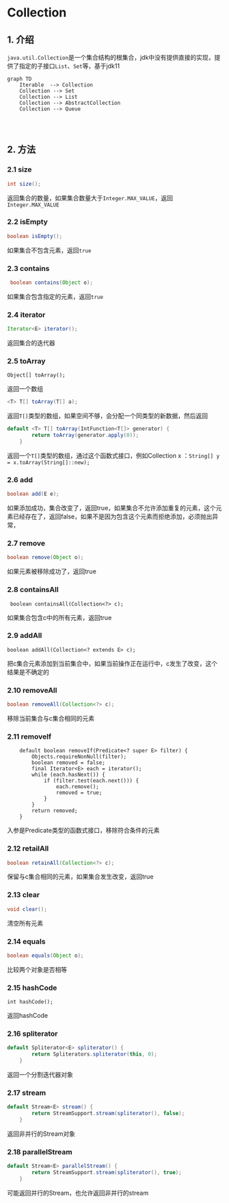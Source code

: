 # Collection

## 1. 介绍

`java.util.Collection`是一个集合结构的根集合，jdk中没有提供直接的实现，提供了指定的子接口`List`、`Set`等，基于jdk11

```mermaid
graph TD
    Iterable  --> Collection
	Collection --> Set
	Collection --> List
	Collection --> AbstractCollection
	Collection --> Queue
	
	
	
```

## 2. 方法

### 2.1 size

```java
int size();
```

返回集合的数量，如果集合数量大于`Integer.MAX_VALUE`，返回`Integer.MAX_VALUE`

### 2.2 isEmpty

```java
boolean isEmpty();
```

如果集合不包含元素，返回`true`

### 2.3 contains

```java
 boolean contains(Object o);
```

如果集合包含指定的元素，返回`true`

### 2.4 iterator

```java
Iterator<E> iterator();
```

返回集合的迭代器

### 2.5 toArray

```
Object[] toArray();
```

返回一个数组

```java
<T> T[] toArray(T[] a);
```

返回`T[]`类型的数组，如果空间不够，会分配一个同类型的新数据，然后返回

```java
default <T> T[] toArray(IntFunction<T[]> generator) {
        return toArray(generator.apply(0));
    }
```

返回一个`T[]`类型的数组，通过这个函数式接口，例如Collection<String> x ：`String[] y = x.toArray(String[]::new);`

### 2.6 add

```java
boolean add(E e);
```

如果添加成功，集合改变了，返回true，如果集合不允许添加重复的元素，这个元素已经存在了，返回false，如果不是因为包含这个元素而拒绝添加，必须抛出异常，

### 2.7 remove

```java
boolean remove(Object o);
```

如果元素被移除成功了，返回true

### 2.8 containsAll

```
 boolean containsAll(Collection<?> c);
```

如果集合包含c中的所有元素，返回true

### 2.9 addAll

```
boolean addAll(Collection<? extends E> c);
```

把c集合元素添加到当前集合中，如果当前操作正在运行中，c发生了改变，这个结果是不确定的

### 2.10 removeAll

```java
boolean removeAll(Collection<?> c);
```

移除当前集合与c集合相同的元素

### 2.11 removeIf

```
    default boolean removeIf(Predicate<? super E> filter) {
        Objects.requireNonNull(filter);
        boolean removed = false;
        final Iterator<E> each = iterator();
        while (each.hasNext()) {
            if (filter.test(each.next())) {
                each.remove();
                removed = true;
            }
        }
        return removed;
    }
```

入参是Predicate类型的函数式接口，移除符合条件的元素

### 2.12 retailAll

```java
boolean retainAll(Collection<?> c);
```

保留与c集合相同的元素，如果集合发生改变，返回true

### 2.13 clear

```java
void clear();
```

清空所有元素

### 2.14 equals

```java
boolean equals(Object o);
```

比较两个对象是否相等

### 2.15 hashCode

```
int hashCode();
```

返回hashCode

### 2.16 spliterator

```java
default Spliterator<E> spliterator() {
        return Spliterators.spliterator(this, 0);
    }
```

返回一个分割迭代器对象

### 2.17 stream

```java
default Stream<E> stream() {
        return StreamSupport.stream(spliterator(), false);
    }
```

返回非并行的Stream对象

### 2.18 parallelStream

```java
default Stream<E> parallelStream() {
        return StreamSupport.stream(spliterator(), true);
    }
```

可能返回并行的Stream，也允许返回非并行的stream

